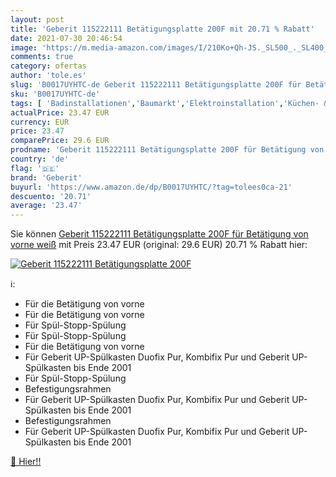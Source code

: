 ```yaml
---
layout: post
title: 'Geberit 115222111 Betätigungsplatte 200F mit 20.71 % Rabatt'
date: 2021-07-30 20:46:54
image: 'https://m.media-amazon.com/images/I/210Ko+Qh-JS._SL500_._SL400_.jpg'
comments: true
category: ofertas
author: 'tole.es'
slug: 'B0017UYHTC-de Geberit 115222111 Betätigungsplatte 200F für Betätigung...'
sku: 'B0017UYHTC-de'
tags: [ 'Badinstallationen','Baumarkt','Elektroinstallation','Küchen- & Badinstallation','Unterputz-Abzweigdosen','Unterputzeinbau','geberit', ]
actualPrice: 23.47 EUR
currency: EUR
price: 23.47
comparePrice: 29.6 EUR
prodname: 'Geberit 115222111 Betätigungsplatte 200F für Betätigung von vorne  weiß'
country: 'de'
flag: '🇩🇪'
brand: 'Geberit'
buyurl: 'https://www.amazon.de/dp/B0017UYHTC/?tag=tolees0ca-21'
descuento: '20.71'
average: '23.47'
---
```


Sie können [Geberit 115222111 Betätigungsplatte 200F für Betätigung von vorne  weiß](https://www.amazon.de/dp/B0017UYHTC/?tag=tolees0ca-21) mit Preis 23.47 EUR (original: 29.6 EUR) 20.71 % Rabatt hier:

[![Geberit 115222111 Betätigungsplatte 200F](https://m.media-amazon.com/images/I/210Ko+Qh-JS._SL500_._SL400_.jpg)](https://www.amazon.de/dp/B0017UYHTC/?tag=tolees0ca-21)

ℹ️:

- Für die Betätigung von vorne
- Für die Betätigung von vorne
- Für Spül-Stopp-Spülung
- Für Spül-Stopp-Spülung
- Für die Betätigung von vorne
- Für Geberit UP-Spülkasten Duofix Pur, Kombifix Pur und Geberit UP-Spülkasten bis Ende 2001
- Für Spül-Stopp-Spülung
- Befestigungsrahmen
- Für Geberit UP-Spülkasten Duofix Pur, Kombifix Pur und Geberit UP-Spülkasten bis Ende 2001
- Befestigungsrahmen
- Für Geberit UP-Spülkasten Duofix Pur, Kombifix Pur und Geberit UP-Spülkasten bis Ende 2001

[🛒 Hier!!](https://www.amazon.de/dp/B0017UYHTC/?tag=tolees0ca-21)
